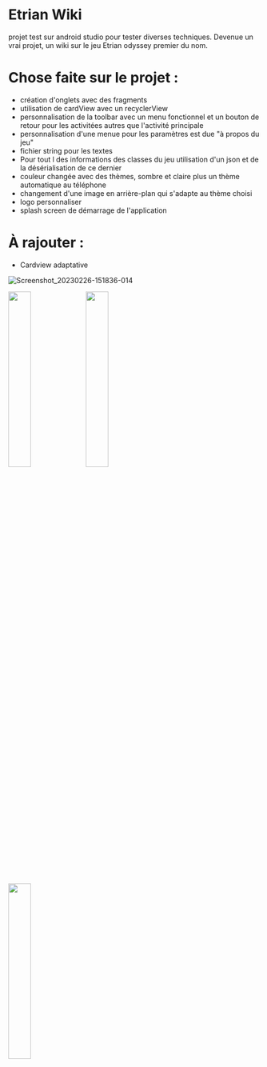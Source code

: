 # Etrian Wiki
projet test sur android studio pour tester diverses techniques. Devenue un vrai projet, un wiki sur le jeu Etrian odyssey premier du nom.

# Chose faite sur le projet :

- création d'onglets avec des fragments
- utilisation de cardView avec un recyclerView
- personnalisation de la toolbar avec un menu fonctionnel et un bouton de retour pour les activitées autres que l'activité principale
- personnalisation d'une menue pour les paramètres est due "à propos du jeu"
- fichier string pour les textes
- Pour tout l des informations des classes du jeu utilisation d'un json et de la désérialisation de ce dernier 
- couleur changée avec des thèmes, sombre et claire plus un thème automatique au téléphone
- changement d'une image en arrière-plan qui s'adapte au thème choisi 
- logo personnaliser
- splash screen de démarrage de l'application

# À rajouter :

- Cardview adaptative


![Screenshot_20230226-151836-014](https://user-images.githubusercontent.com/77006808/222380883-3b1e960d-1898-41e9-98c5-dc34051219ea.png)

<img src="https://user-images.githubusercontent.com/77006808/222380919-10d00de9-fc20-47da-830e-3d794dcfd1a6.png" width=30% height=30%> <img src="https://user-images.githubusercontent.com/77006808/222380929-4c8ab2e0-66fc-42d9-8630-2b5a41aeb42a.png" width=30% height=30%>

<img src="https://user-images.githubusercontent.com/77006808/222380926-40ea2556-3128-44b8-959e-31ebd6834f7e.png" width=30% height=30%>

